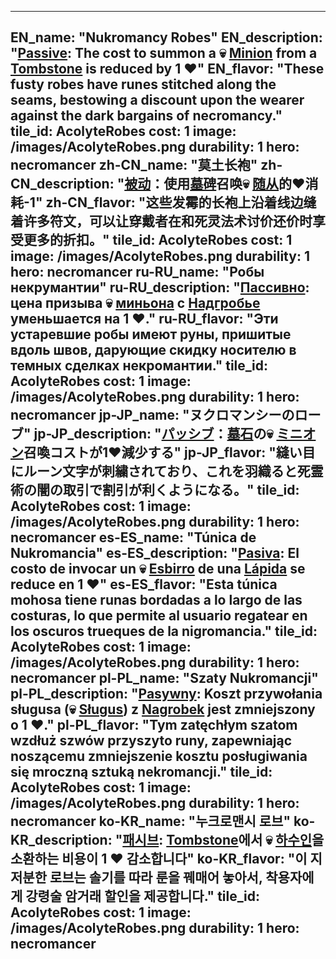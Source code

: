 ---

EN_name: "Nukromancy Robes"
EN_description: "<u>Passive</u>: The cost to summon a 💀 <u>Minion</u> from a <a href = '../en/items#Tombstone'>Tombstone</a> is reduced by 1 ❤️"
EN_flavor: "These fusty robes have runes stitched along the seams, bestowing a discount upon the wearer against the dark bargains of necromancy."
tile_id: AcolyteRobes
cost: 1
image: /images/AcolyteRobes.png
durability: 1
hero: necromancer
zh-CN_name: "莫土长袍"
zh-CN_description: "<u>被动</u>：使用<a href = '../zh_cn/items#Tombstone'>墓碑</a>召唤💀 <u>随从</u>的❤️消耗-1"
zh-CN_flavor: "这些发霉的长袍上沿着线边缝着许多符文，可以让穿戴者在和死灵法术讨价还价时享受更多的折扣。"
tile_id: AcolyteRobes
cost: 1
image: /images/AcolyteRobes.png
durability: 1
hero: necromancer
ru-RU_name: "Робы некрумантии"
ru-RU_description: "<u>Пассивно</u>: цена призыва 💀 <u>миньона</u> с <a href = '../ru_ru/items#Tombstone'>Надгробье</a> уменьшается на 1 ❤️."
ru-RU_flavor: "Эти устаревшие робы имеют руны, пришитые вдоль швов, дарующие скидку носителю в темных сделках некромантии."
tile_id: AcolyteRobes
cost: 1
image: /images/AcolyteRobes.png
durability: 1
hero: necromancer
jp-JP_name: "ヌクロマンシーのローブ"
jp-JP_description: "<u>パッシブ</u>：<a href = '../jp_jp/items#Tombstone'>墓石</a>の💀 <u>ミニオン</u>召喚コストが1❤️減少する"
jp-JP_flavor: "縫い目にルーン文字が刺繍されており、これを羽織ると死霊術の闇の取引で割引が利くようになる。"
tile_id: AcolyteRobes
cost: 1
image: /images/AcolyteRobes.png
durability: 1
hero: necromancer
es-ES_name: "Túnica de Nukromancia"
es-ES_description: "<u>Pasiva</u>: El costo de invocar un 💀 <u>Esbirro</u> de una <a href = '../es_es/items#Tombstone'>Lápida</a> se reduce en 1 ❤️"
es-ES_flavor: "Esta túnica mohosa tiene runas bordadas a lo largo de las costuras, lo que permite al usuario regatear en los oscuros trueques de la nigromancia."
tile_id: AcolyteRobes
cost: 1
image: /images/AcolyteRobes.png
durability: 1
hero: necromancer
pl-PL_name: "Szaty Nukromancji"
pl-PL_description: "<u>Pasywny</u>: Koszt przywołania sługusa (💀 <u>Sługus</u>) z <a href = '../pl_pl/items#Tombstone'>Nagrobek</a> jest zmniejszony o 1 ❤️."
pl-PL_flavor: "Tym zatęchłym szatom wzdłuż szwów przyszyto runy, zapewniając noszącemu zmniejszenie kosztu posługiwania się mroczną sztuką nekromancji."
tile_id: AcolyteRobes
cost: 1
image: /images/AcolyteRobes.png
durability: 1
hero: necromancer
ko-KR_name: "누크로맨시 로브"
ko-KR_description: "<u>패시브</u>: <a href = '../ko_kr/items#Tombstone'>Tombstone</a>에서 💀 <u>하수인</u>을 소환하는 비용이 1 ❤️ 감소합니다"
ko-KR_flavor: "이 지저분한 로브는 솔기를 따라 룬을 꿰매어 놓아서, 착용자에게 강령술 암거래 할인을 제공합니다."
tile_id: AcolyteRobes
cost: 1
image: /images/AcolyteRobes.png
durability: 1
hero: necromancer
---